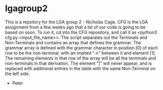 # lgagroup2
This is a repsitory for the LGA group 2 - Nicholas Cage.
CFG is the LGA assignment from a few weeks ago that a lot of our code is going to be based on soon. 
To run it, cd into the CFG repository, and call it as <python3 cfg.py \<input_file_name\>>. 
The script separates out the Terminals and Non-Terminals and contains an array that defines the grammar.
The grammar array is defined with the grammar character in position [0] of each row to be the non-terminal, with an implied "->" between it and element [1]. The remaining elements in that row of the array will be all the terminals and non-terminals in that derivation. The element "|" will never appear, and is replaced with additional entries in the table with the same Non-Terminal on the left side.

- Peter
